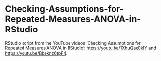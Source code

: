 # Checking-Assumptions-for-Repeated-Measures-ANOVA-in-RStudio
RStudio script from the YouTube videos ‘Checking Assumptions for Repeated Measures ANOVA in RStudio’: https://youtu.be/1XhuQae0kIY and https://youtu.be/Bbeknz6tpF4. 

